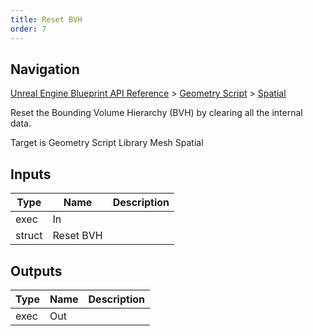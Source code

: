 ```yaml
---
title: Reset BVH
order: 7
---
```

## Navigation

[Unreal Engine Blueprint API Reference](https://dev.epicgames.com/documentation/en-us/unreal-engine/BlueprintAPI) > [Geometry Script](https://dev.epicgames.com/documentation/en-us/unreal-engine/BlueprintAPI/GeometryScript) > [Spatial](https://dev.epicgames.com/documentation/en-us/unreal-engine/BlueprintAPI/GeometryScript/Spatial)

Reset the Bounding Volume Hierarchy (BVH) by clearing all the internal data.

Target is Geometry Script Library Mesh Spatial

## Inputs

| Type | Name | Description |
| --- | --- | --- |
| exec | In |  |
| struct | Reset BVH |  |

## Outputs

| Type | Name | Description |
| --- | --- | --- |
| exec | Out |  |
